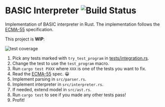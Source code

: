 # BASIC Interpreter ![Build Status][travis]

Implementation of BASIC interpreter in Rust. The implementation follows the [ECMA-55] specification.

This project is **WIP**:

![test coverage](https://img.shields.io/badge/style-146%2F212%20tests-blue.svg?longCache=true&label=Minimal%20basic%20test%20coverage)

1. Pick any tests marked with `try_test_program` in [tests/integration.rs](tests/integration.rs).
2. Change the test to use the `test_program` macro.
3. Run `cargo test PXXX` where `XXX` is one of the tests you want to fix.
4. Read the [ECMA-55] spec. 😀
5. Implement parsing in `src/parser.rs`.
6. Implement interpreter in `src/interpreter.rs`.
7. If needed, extend model in `src/ast.rs`.
8. Run `cargo test` to see if you made any other tests pass!
9. Profit!

[ECMA-55]: https://buraphakit.sourceforge.io/ECMA-55,1st_Edition,_January_1978.pdf
[travis]: https://travis-ci.com/boxdot/basic-rs.svg?branch=master
